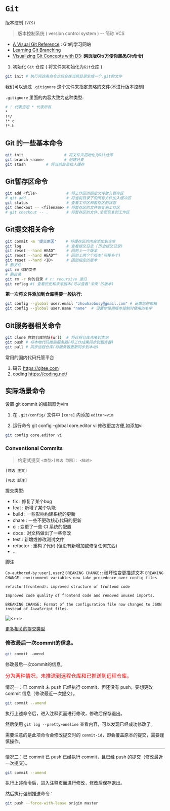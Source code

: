 
# `Git`

版本控制 `(VCS)`
> 版本控制系统 ( version control system ) -- 简称 VCS

+ [A Visual Git Reference](https://marklodato.github.io/visual-git-guide/index-en.html) : Git的学习网站
+ [Learning Git Branching](https://learngitbranching.js.org/)  
+ [Visualizing Git Concepts with D3](https://onlywei.github.io/explain-git-with-d3/): **网页版Git(方便你熟悉Git命令)**

1. 初始化 `Git` 仓库 ( 将文件夹初始化为`Git`仓库 )

```bash
git init # 执行完这条命令之后会在当前目录生成一个.git的文件
```

我们可以通过 `.gitignore` 这个文件来指定忽略的文件(不进行版本控制)

 `.gitignore` 里面的内容大致为这种类型:

```bash
# ! 代表否定 * 代表所有 
*
!*/
!*.c
!*.h
```

## Git 的一些基本命令

```bash
git init                  # 将文件夹初始化为Git仓库
git branch <name>         # 创建分支
git stash		  # 将当前目录拉入缓存
```

## Git暂存区命令

```bash
git add <file>             # 将工作区的指定文件放入暂存区
# git add .                # 将当前目录下的所有文件加入缓冲区
git status                 # 查看工作区和暂存区的状态
git checkout -- <filename> # 将暂存区的文件恢复到工作区
# git checkout -- .        # 将暂存区的文件,全部恢复到工作区
```

## Git提交相关命令

```bash
git commit -m '提交原因'    # 将缓存区的内容添加到仓库
git log                    # 查看提交日志 (历史提交记录)    
git reset --hard HEAD^     # 回到上一个版本
git reset --hard HEAD^^    # 回到上两个个版本(可接多个)
git reset --hard <ID>      # 回到指定的版本
# 删文件
git rm 你的文件
# 删目录
git rm -r 你的目录 # r: recursive 递归
git reflog #( 查看历史和未来版本(可以查看'未来'的版本)
```

**第一次将文件添加到仓库需要一般执行:**

```bash
git config --global user.email "zhouhaobusy@gmail.com" # 设置您的邮箱
git config --global user.name "name"  # 设置你使用版本控制时使用的名字
```

## Git服务器相关命令

```bash
git clone 你的仓库地址(url)  # 将远程仓库克隆到本地
git push # 将本地代码推到服务器(将工作成果同步到服务器) 
git pull # 同步远程仓库(将服务器更新同步到本地)
```

常用的国内代码托管平台

1. 码云 https://gitee.com
2. coding https://coding.net/


## 实际场景命令

设置 git commit 的编辑器为vim
1. 在 `.git/config/` 文件中 `[core]` 内添加 `editor=vim`

2. 运行命令 git config –global core.editor vi 修改更加方便,如添加vi

```bash
git config core.editor vi
```



### Conventional Commits
> 约定式提交
`<类型>[可选 范围]: <描述>`

`[可选 正文]`

`[可选 脚注]`

提交类型:

+ fix : 修复了某个bug
+ feat : 新增了某个功能
+ build : 一些影响构建系统的更新
+ chare : 一些不更改核心代码的更新
+ ci : 变更了一些 CI 系统的配置
+ docs : 对文档做出了一些修改
+ test : 新增或修改测试文件
+ refactor : 重构了代码 (但没有新增加或修复任何东西)
+ ...

脚注

`Co-authored-by:user1,user2`
`BREAKING CHANGE:`: 破坏性变更描述文本
`BREAKING CHANGE: environment variables now take precedence over config files`


```git
refactor(frontend): improved structure of frontend code

Improved code quality of frontend code and removed unused imports.

BREAKING CHANGE: Format of the configuration file now changed to JSON instead of JavaScript files.

```
![<++>](https://www.conventionalcommits.org/zh-hans/) 

[更多相关的提交类型](https://github.com/pvdlg/conventional-changelog-metahub#commit-types) 

### 修改最后一次commit的信息。


```bash
git commit –amend
```

修改最后一次commit的信息。

<font color="red" face=Monaco size=3> 分为两种情况，未推送到远程仓库和已推送到远程仓库。 </font>

情况一：已 commit 未 push
已经执行 commit，但还没有 push，要想更改 commit 信息（修改最近一次提交）。

```bash
git commit --amend
```
执行上述命令后，进入注释页面进行修改，修改后保存退出。

然后使用 `git log --pretty=oneline` 查看内容，可以发现已经成功修改了。

需要注意的是此项命令会修改提交时的 `commit-id`，即会覆盖原本的提交，需要谨慎操作。

---

情况二：已 commit 已 push
已经执行 commit，且已经 push 的提交（修改最近一次提交）。

```bash
git commit --amend
```
执行上述命令后，进入注释页面进行修改，修改后保存退出。

然后执行强制推送命令：


```bash
git push --force-with-lease origin master
```


